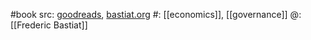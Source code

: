 #book 
src: [goodreads](https://www.goodreads.com/book/show/1609227.That_Which_Is_Seen_and_That_Which_Is_Not_Seen), [bastiat.org](http://bastiat.org/en/twisatwins.html) 
#: [[economics]], [[governance]] 
@: [[Frederic Bastiat]] 
